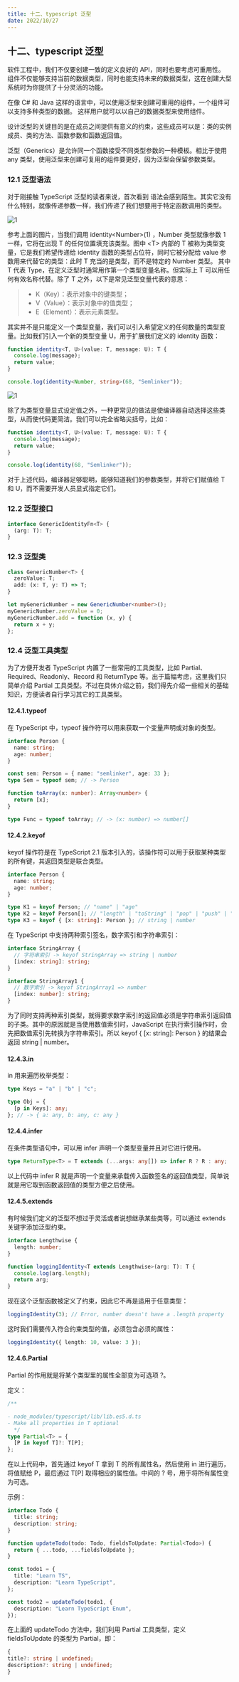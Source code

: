 ```yaml
---
title: 十二、typescript 泛型
date: 2022/10/27
---
```


## 十二、typescript 泛型

软件工程中，我们不仅要创建一致的定义良好的 API，同时也要考虑可重用性。 组件不仅能够支持当前的数据类型，同时也能支持未来的数据类型，这在创建大型系统时为你提供了十分灵活的功能。

在像 C# 和 Java 这样的语言中，可以使用泛型来创建可重用的组件，一个组件可以支持多种类型的数据。 这样用户就可以以自己的数据类型来使用组件。

设计泛型的关键目的是在成员之间提供有意义的约束，这些成员可以是：类的实例成员、类的方法、函数参数和函数返回值。

泛型（Generics）是允许同一个函数接受不同类型参数的一种模板。相比于使用 any 类型，使用泛型来创建可复用的组件要更好，因为泛型会保留参数类型。

### 12.1 泛型语法

对于刚接触 TypeScript 泛型的读者来说，首次看到 <T> 语法会感到陌生。其实它没有什么特别，就像传递参数一样，我们传递了我们想要用于特定函数调用的类型。

![1](../assets/5.2generics.png)

参考上面的图片，当我们调用 identity&lt;Number&gt;(1) ，Number 类型就像参数 1 一样，它将在出现 T 的任何位置填充该类型。图中 &lt;T&gt; 内部的 T 被称为类型变量，它是我们希望传递给 identity 函数的类型占位符，同时它被分配给 value 参数用来代替它的类型：此时 T 充当的是类型，而不是特定的 Number 类型。
其中 T 代表 Type，在定义泛型时通常用作第一个类型变量名称。但实际上 T 可以用任何有效名称代替。除了 T 之外，以下是常见泛型变量代表的意思：

> - K（Key）：表示对象中的键类型；
> - V（Value）：表示对象中的值类型；
> - E（Element）：表示元素类型。

其实并不是只能定义一个类型变量，我们可以引入希望定义的任何数量的类型变量。比如我们引入一个新的类型变量 U，用于扩展我们定义的 identity 函数：

```typescript
function identity<T, U>(value: T, message: U): T {
  console.log(message);
  return value;
}

console.log(identity<Number, string>(68, "Semlinker"));
```

![1](../assets/5.3generics.png)

除了为类型变量显式设定值之外，一种更常见的做法是使编译器自动选择这些类型，从而使代码更简洁。我们可以完全省略尖括号，比如：

```typescript
function identity<T, U>(value: T, message: U): T {
  console.log(message);
  return value;
}

console.log(identity(68, "Semlinker"));
```

对于上述代码，编译器足够聪明，能够知道我们的参数类型，并将它们赋值给 T 和 U，而不需要开发人员显式指定它们。

### 12.2 泛型接口

```typescript
interface GenericIdentityFn<T> {
  (arg: T): T;
}
```

### 12.3 泛型类

```typescript
class GenericNumber<T> {
  zeroValue: T;
  add: (x: T, y: T) => T;
}

let myGenericNumber = new GenericNumber<number>();
myGenericNumber.zeroValue = 0;
myGenericNumber.add = function (x, y) {
  return x + y;
};
```

### 12.4 泛型工具类型

为了方便开发者 TypeScript 内置了一些常用的工具类型，比如 Partial、Required、Readonly、Record 和 ReturnType 等。出于篇幅考虑，这里我们只简单介绍 Partial 工具类型。不过在具体介绍之前，我们得先介绍一些相关的基础知识，方便读者自行学习其它的工具类型。

#### 12.4.1.typeof

在 TypeScript 中，typeof 操作符可以用来获取一个变量声明或对象的类型。

```typescript
interface Person {
  name: string;
  age: number;
}

const sem: Person = { name: "semlinker", age: 33 };
type Sem = typeof sem; // -> Person

function toArray(x: number): Array<number> {
  return [x];
}

type Func = typeof toArray; // -> (x: number) => number[]
```

#### 12.4.2.keyof

keyof 操作符是在 TypeScript 2.1 版本引入的，该操作符可以用于获取某种类型的所有键，其返回类型是联合类型。

```typescript
interface Person {
  name: string;
  age: number;
}

type K1 = keyof Person; // "name" | "age"
type K2 = keyof Person[]; // "length" | "toString" | "pop" | "push" | "concat" | "join"
type K3 = keyof { [x: string]: Person }; // string | number
```

在 TypeScript 中支持两种索引签名，数字索引和字符串索引：

```typescript
interface StringArray {
  // 字符串索引 -> keyof StringArray => string | number
  [index: string]: string;
}

interface StringArray1 {
  // 数字索引 -> keyof StringArray1 => number
  [index: number]: string;
}
```

为了同时支持两种索引类型，就得要求数字索引的返回值必须是字符串索引返回值的子类。其中的原因就是当使用数值索引时，JavaScript 在执行索引操作时，会先把数值索引先转换为字符串索引。所以 keyof { [x: string]: Person } 的结果会返回 string | number。

#### 12.4.3.in

in 用来遍历枚举类型：

```typescript
type Keys = "a" | "b" | "c";

type Obj = {
  [p in Keys]: any;
}; // -> { a: any, b: any, c: any }
```

#### 12.4.4.infer

在条件类型语句中，可以用 infer 声明一个类型变量并且对它进行使用。

```typescript
type ReturnType<T> = T extends (...args: any[]) => infer R ? R : any;
```

以上代码中 infer R 就是声明一个变量来承载传入函数签名的返回值类型，简单说就是用它取到函数返回值的类型方便之后使用。

#### 12.4.5.extends

有时候我们定义的泛型不想过于灵活或者说想继承某些类等，可以通过 extends 关键字添加泛型约束。

```typescript
interface Lengthwise {
  length: number;
}

function loggingIdentity<T extends Lengthwise>(arg: T): T {
  console.log(arg.length);
  return arg;
}
```

现在这个泛型函数被定义了约束，因此它不再是适用于任意类型：

```typescript
loggingIdentity(3); // Error, number doesn't have a .length property
```

这时我们需要传入符合约束类型的值，必须包含必须的属性：

```typescript
loggingIdentity({ length: 10, value: 3 });
```

#### 12.4.6.Partial

Partial<T> 的作用就是将某个类型里的属性全部变为可选项 ?。

定义：

```typescript
/**

- node_modules/typescript/lib/lib.es5.d.ts
- Make all properties in T optional
  */
type Partial<T> = {
  [P in keyof T]?: T[P];
};
```

在以上代码中，首先通过 keyof T 拿到 T 的所有属性名，然后使用 in 进行遍历，将值赋给 P，最后通过 T[P] 取得相应的属性值。中间的 ? 号，用于将所有属性变为可选。

示例：

```typescript
interface Todo {
  title: string;
  description: string;
}

function updateTodo(todo: Todo, fieldsToUpdate: Partial<Todo>) {
  return { ...todo, ...fieldsToUpdate };
}

const todo1 = {
  title: "Learn TS",
  description: "Learn TypeScript",
};

const todo2 = updateTodo(todo1, {
  description: "Learn TypeScript Enum",
});
```

在上面的 updateTodo 方法中，我们利用 Partial<T> 工具类型，定义 fieldsToUpdate 的类型为 Partial<Todo>，即：

```typescript
{
title?: string | undefined;
description?: string | undefined;
}
```
